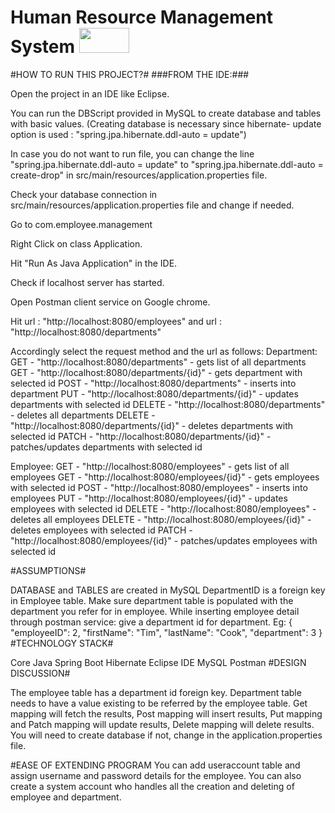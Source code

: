  
<h1>  Human Resource Management System  <img width="80" height="40" src="https://encrypted-tbn0.gstatic.com/images?q=tbn:ANd9GcSLMaClDHFStBBs_gNwByUqEMuiQ9m7sBZ7fw&usqp=CAU"/> </h1>

#HOW TO RUN THIS PROJECT?# ###FROM THE IDE:###

Open the project in an IDE like Eclipse.

You can run the DBScript provided in MySQL to create database and tables with basic values. (Creating database is necessary since hibernate- update option is used : "spring.jpa.hibernate.ddl-auto = update")

In case you do not want to run file, you can change the line "spring.jpa.hibernate.ddl-auto = update" to "spring.jpa.hibernate.ddl-auto = create-drop" in src/main/resources/application.properties file.

Check your database connection in src/main/resources/application.properties file and change if needed.

Go to com.employee.management

Right Click on class Application.

Hit "Run As Java Application" in the IDE.

Check if localhost server has started.

Open Postman client service on Google chrome.

Hit url : "http://localhost:8080/employees" and url : "http://localhost:8080/departments"

Accordingly select the request method and the url as follows: Department: GET - "http://localhost:8080/departments" - gets list of all departments GET - "http://localhost:8080/departments/{id}" - gets department with selected id POST - "http://localhost:8080/departments" - inserts into department PUT - "http://localhost:8080/departments/{id}" - updates departments with selected id DELETE - "http://localhost:8080/departments" - deletes all departments DELETE - "http://localhost:8080/departments/{id}" - deletes departments with selected id PATCH - "http://localhost:8080/departments/{id}" - patches/updates departments with selected id

Employee: GET - "http://localhost:8080/employees" - gets list of all employees GET - "http://localhost:8080/employees/{id}" - gets employees with selected id POST - "http://localhost:8080/employees" - inserts into employees PUT - "http://localhost:8080/employees/{id}" - updates employees with selected id DELETE - "http://localhost:8080/employees" - deletes all employees DELETE - "http://localhost:8080/employees/{id}" - deletes employees with selected id PATCH - "http://localhost:8080/employees/{id}" - patches/updates employees with selected id

#ASSUMPTIONS#

DATABASE and TABLES are created in MySQL
DepartmentID is a foreign key in Employee table.
Make sure department table is populated with the department you refer for in employee.
While inserting employee detail through postman service: give a department id for department. Eg: { "employeeID": 2, "firstName": "Tim", "lastName": "Cook", "department": 3 }
#TECHNOLOGY STACK#

Core Java
Spring Boot
Hibernate
Eclipse IDE
MySQL 
Postman
#DESIGN DISCUSSION#

The employee table has a department id foreign key.
Department table needs to have a value existing to be referred by the employee table.
Get mapping will fetch the results, Post mapping will insert results, Put mapping and Patch mapping will update results, Delete mapping will delete results.
You will need to create database if not, change in the application.properties file.



#EASE OF EXTENDING PROGRAM
You can add useraccount table and assign username and password details for the employee.
You can also create a system account who handles all the creation and deleting of employee and department.
